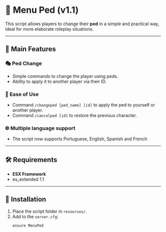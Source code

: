 # 👤 Menu Ped (v1.1)

This script allows players to change their **ped** in a simple and practical way, ideal for more elaborate roleplay situations.

---

## 📌 Main Features

### 🎭 Ped Change
- Simple commands to change the player using peds.
- Ability to apply it to another player via their ID.

### 🎉 Ease of Use
- Command `/changeped [ped_name] [id]` to apply the ped to yourself or another player.
- Command `/cancelped [id]` to restore the previous character.

### 🌐 Multiple language support
- The script now supports Portuguese, English, Spanish and French

---

## 🛠️ Requirements
- **ESX Framework**
- es_extended 1.1
  
---

## 📂 Installation

1. Place the script folder in `resources/`.
2. Add to the `server.cfg`:
   ```bash
   ensure MenuPed
